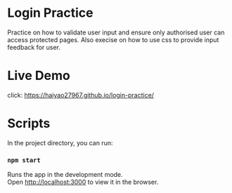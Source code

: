 # Login Practice
Practice on how to validate user input and ensure only authorised user can access protected pages. 
Also execise on how to use css to provide input feedback for user.

# Live Demo
click: https://haiyao27967.github.io/login-practice/

# Scripts

In the project directory, you can run:

### `npm start`

Runs the app in the development mode.\
Open [http://localhost:3000](http://localhost:3000) to view it in the browser.
